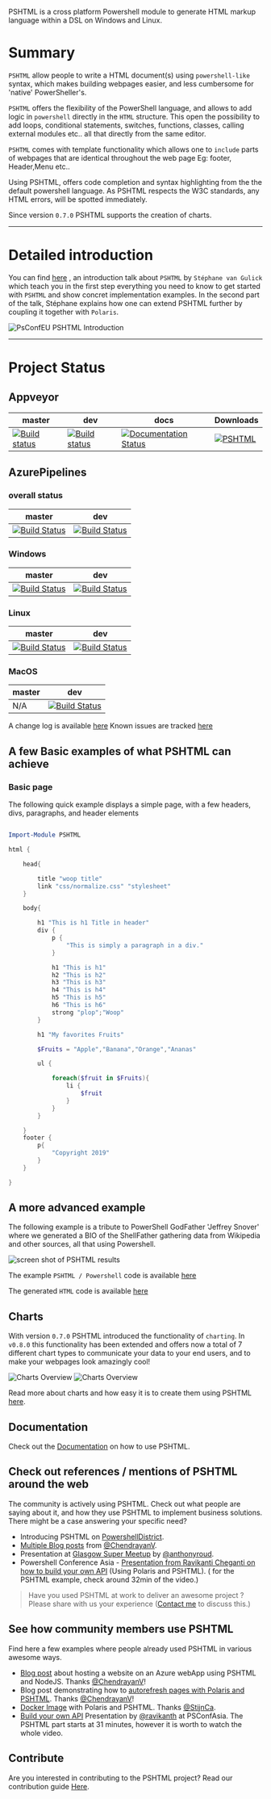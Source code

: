PSHTML is a cross platform Powershell module to generate HTML markup language within a DSL on Windows and Linux.

# Summary

`PSHTML` allow people to write a HTML document(s) using `powershell-like` syntax, which makes building webpages easier, and less cumbersome for 'native' PowerSheller's.

`PSHTML` offers the flexibility of the PowerShell language, and allows to add logic in ```powershell``` directly in the ```HTML``` structure. This open the possibility to add loops, conditional statements, switches, functions, classes, calling external modules etc.. all that directly from the same editor.

`PSHTML` comes with template functionality which allows one to `include` parts of webpages that are identical throughout the web page Eg: footer, Header,Menu etc..

Using PSHTML, offers code completion and syntax highlighting from the the default powershell language. As PSHTML respects the W3C standards, any HTML errors, will be spotted immediately.

Since version `0.7.0` PSHTML supports the creation of charts.


-----

# Detailed introduction

You can find [here](https://www.youtube.com/watch?v=IiWRslFtl9A&t=1868s) , an introduction talk about `PSHTML` by `Stéphane van Gulick` which teach you in the first step everything you need to know to get started with `PSHTML` and show concret implementation examples. In the second part of the talk, Stéphane explains how one can extend PSHTML further by coupling it together with `Polaris`.

![PsConfEU PSHTML Introduction](docs/Images/psconf_intro.jpg)

-----

# Project Status

## Appveyor

|master|dev|docs|Downloads
|---|---|---|---|
[![Build status](https://ci.appveyor.com/api/projects/status/tuv9pjxd2bkcgl3x/branch/master?svg=true)](https://ci.appveyor.com/project/Stephanevg/pshtml/branch/master) | [![Build status](https://ci.appveyor.com/api/projects/status/tuv9pjxd2bkcgl3x/branch/master?svg=true)](https://ci.appveyor.com/project/Stephanevg/pshtml/branch/dev) | [![Documentation Status](https://readthedocs.org/projects/pshtml/badge/?version=latest)](https://pshtml.readthedocs.io/en/latest/?badge=latest) | [![PSHTML](https://img.shields.io/powershellgallery/dt/pshtml.svg)](https://www.powershellgallery.com/packages/PSHTML/) |

## AzurePipelines

### overall status

| master | dev | 
|---|---|
|[![Build Status](https://dev.azure.com/svangulick0207/PSHTML/_apis/build/status/Stephanevg.PSHTML?branchName=master)](https://dev.azure.com/svangulick0207/PSHTML/_build/latest?definitionId=1&branchName=master)|[![Build Status](https://dev.azure.com/svangulick0207/PSHTML/_apis/build/status/Stephanevg.PSHTML?branchName=dev)](https://dev.azure.com/svangulick0207/PSHTML/_build/latest?definitionId=1&branchName=dev)|

### Windows 
| master | dev | 
|---|---|
| [![Build Status](https://dev.azure.com/svangulick0207/PSHTML/_apis/build/status/Stephanevg.PSHTML?branchName=master&jobName=Test_windows2016)](https://dev.azure.com/svangulick0207/PSHTML/_build/latest?definitionId=1&branchName=master) |[![Build Status](https://dev.azure.com/svangulick0207/PSHTML/_apis/build/status/Stephanevg.PSHTML?branchName=dev&jobName=Test_windows2016)](https://dev.azure.com/svangulick0207/PSHTML/_build/latest?definitionId=1&branchName=dev)|

### Linux 
| master | dev | 
|---|---|
|[![Build Status](https://dev.azure.com/svangulick0207/PSHTML/_apis/build/status/Stephanevg.PSHTML?branchName=master&jobName=Test_Ubuntu)](https://dev.azure.com/svangulick0207/PSHTML/_build/latest?definitionId=1&branchName=master) |[![Build Status](https://dev.azure.com/svangulick0207/PSHTML/_apis/build/status/Stephanevg.PSHTML?branchName=dev&jobName=Test_Ubuntu)](https://dev.azure.com/svangulick0207/PSHTML/_build/latest?definitionId=1&branchName=dev)|

### MacOS 
| master | dev | 
|---|---|
| N/A|[![Build Status](https://dev.azure.com/svangulick0207/PSHTML/_apis/build/status/Stephanevg.PSHTML?branchName=dev&jobName=Test_macos)](https://dev.azure.com/svangulick0207/PSHTML/_build/latest?definitionId=1&branchName=dev)|

A change log is available [here](Change_Log.md)
Known issues are tracked [here](Known_Issues.md)

## A few Basic examples of what PSHTML can achieve

### Basic page

The following quick example displays a simple page, with a few headers, divs, paragraphs, and header elements

```Powershell

Import-Module PSHTML

html {

    head{

        title "woop title"
        link "css/normalize.css" "stylesheet"
    }

    body{

        h1 "This is h1 Title in header"
        div {
            p {
                "This is simply a paragraph in a div."
            }

            h1 "This is h1"
            h2 "This is h2"
            h3 "This is h3"
            h4 "This is h4"
            h5 "This is h5"
            h6 "This is h6"
            strong "plop";"Woop"
        }

        h1 "My favorites Fruits"

        $Fruits = "Apple","Banana","Orange","Ananas"

        ul {

            foreach($fruit in $Fruits){
                li {
                    $fruit
                }
            }
        }

    }
    footer {
        p{
            "Copyright 2019"
        }
    }

}

```

## A more advanced example

The following example is a tribute to PowerShell GodFather 'Jeffrey Snover' where we generated a BIO of the ShellFather gathering data from Wikipedia and other sources, all that using Powershell.

![screen shot of PSHTML results](PSHTML/Examples/Example6/tribute_snover.png)

The example ```PSHTML / Powershell``` code is available [here](PSHTML/Examples/Example6/Example6.ps1)

The generated ```HTML``` code is available [here](PSHTML/Examples/Example6/Example6.html)

## Charts

With version `0.7.0` PSHTML introduced the functionality of `charting`. In `v0.8.0` this functionality has been extended and offers now a total of 7 different chart types to communicate your data to your end users, and to make your webpages look amazingly cool!

![Charts Overview](docs/Images/Charts_Overview.png)
![Charts Overview](docs/Images/Chartsoverview2.jpg)

Read more about charts and how easy it is to create them using PSHTML [here](https://pshtml.readthedocs.io/en/latest/Charts/Charts/).

## Documentation

Check out the [Documentation](https://pshtml.readthedocs.io/en/latest/) on how to use PSHTML.

## Check out references / mentions of PSHTML around the web

The community is actively using PSHTML. Check out what people are saying about it, and how they use PSHTML to implement business solutions.
There might be a case answering your specific need?

- Introducing PSHTML on [PowershellDistrict](http://powershelldistrict.com/introducing-pshtml/).
- [Multiple Blog posts](https://chen.about-powershell.com/) from [@ChendrayanV](https://twitter.com/ChendrayanV).
- Presentation at [Glasgow Super Meetup](https://youtu.be/QS_gppC5UWQ?t=6246) by [@anthonyroud](https://twitter.com/anthonyroud).
- Powershell Conference Asia - [Presentation from Ravikanti Cheganti on how to build your own API](https://livestream.com/gaelcolas/PSConfAsia/videos/182130806) (Using Polaris and PSHTML). ( for the PSHTML example, check around 32min of the video.)

> Have you used PSHTML at work to deliver an awesome project ? Please share with us your experience ([Contact me](https://twitter.com/stephanevg) to discuss this.)

## See how community members use PSHTML

Find here a few examples where people already used PSHTML in various awesome ways.

- [Blog post](http://chen.about-powershell.com/2018/12/experiment-using-pshtml-in-node-js-and-host-a-azure-web-app/) about hosting a website on an Azure webApp using PSHTML and NodeJS. Thanks [@ChendrayanV](https://twitter.com/ChendrayanV)!
- Blog post demonstrating how to [autorefresh pages with Polaris and PSHTML](https://chen.about-powershell.com/2018/10/auto-refresh-polaris-page-to-retrieve-status-using-pshtml/). Thanks [@ChendrayanV](https://twitter.com/ChendrayanV)!
- [Docker Image](https://hub.docker.com/r/stijnc/eleu2018k8sweb) with Polaris and PSHTML. Thanks [@StijnCa](https://twitter.com/StijnCa).
- [Build your own API](https://livestream.com/accounts/26955461/PSConfAsia/videos/182130806) Presentation by [@ravikanth](https://twitter.com/ravikanth) at PSConfAsia. The PSHTML part starts at 31 minutes, however it is worth to watch the whole video.

## Contribute

Are you interested in contributing to the PSHTML project?
Read our contribution guide [Here](CONTRIBUTING.md).

